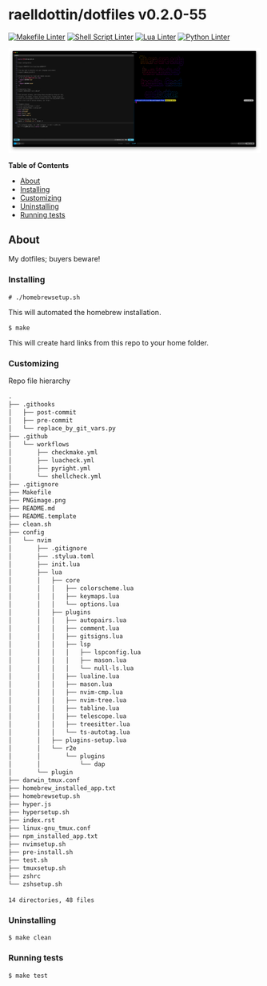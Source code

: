 <!---
This file is auto-generate by a github hook please modify README.template if you don't want to loose your work
-->
# raelldottin/dotfiles v0.2.0-55
[![Makefile Linter](https://github.com/raelldottin/dotfiles/actions/workflows/checkmake.yml/badge.svg)](https://github.com/raelldottin/dotfiles/actions/workflows/checkmake.yml)
[![Shell Script Linter](https://github.com/raelldottin/dotfiles/actions/workflows/shellcheck.yml/badge.svg)](https://github.com/raelldottin/dotfiles/actions/workflows/shellcheck.yml)
[![Lua Linter](https://github.com/raelldottin/dotfiles/actions/workflows/luacheck.yml/badge.svg)](https://github.com/raelldottin/dotfiles/actions/workflows/luacheck.yml)
[![Python Linter](https://github.com/raelldottin/dotfiles/actions/workflows/pyright.yml/badge.svg)](https://github.com/raelldottin/dotfiles/actions/workflows/pyright.yml)

[![ v0.2.0-55 ](https://github.com/raelldottin/dotfiles/blob/main/PNGimage.png)](https://github.com/raelldottin/dotfiles/blob/main/PNGimage.png)

**Table of Contents**

<!-- toc -->

- [About](#about)
- [Installing](#installing)
- [Customizing](#customizing)
- [Uninstalling](#uninstalling)
- [Running tests](#running-tests)

<!-- tocstop -->

## About

My dotfiles; buyers beware!

### Installing
```
# ./homebrewsetup.sh
```

This will automated the homebrew installation.

```
$ make
```

This will create hard links from this repo to your home folder.

### Customizing

Repo file hierarchy

```
.
├── .githooks
│   ├── post-commit
│   ├── pre-commit
│   └── replace_by_git_vars.py
├── .github
│   └── workflows
│       ├── checkmake.yml
│       ├── luacheck.yml
│       ├── pyright.yml
│       └── shellcheck.yml
├── .gitignore
├── Makefile
├── PNGimage.png
├── README.md
├── README.template
├── clean.sh
├── config
│   └── nvim
│       ├── .gitignore
│       ├── .stylua.toml
│       ├── init.lua
│       ├── lua
│       │   ├── core
│       │   │   ├── colorscheme.lua
│       │   │   ├── keymaps.lua
│       │   │   └── options.lua
│       │   ├── plugins
│       │   │   ├── autopairs.lua
│       │   │   ├── comment.lua
│       │   │   ├── gitsigns.lua
│       │   │   ├── lsp
│       │   │   │   ├── lspconfig.lua
│       │   │   │   ├── mason.lua
│       │   │   │   └── null-ls.lua
│       │   │   ├── lualine.lua
│       │   │   ├── mason.lua
│       │   │   ├── nvim-cmp.lua
│       │   │   ├── nvim-tree.lua
│       │   │   ├── tabline.lua
│       │   │   ├── telescope.lua
│       │   │   ├── treesitter.lua
│       │   │   └── ts-autotag.lua
│       │   ├── plugins-setup.lua
│       │   └── r2e
│       │       └── plugins
│       │           └── dap
│       └── plugin
├── darwin_tmux.conf
├── homebrew_installed_app.txt
├── homebrewsetup.sh
├── hyper.js
├── hypersetup.sh
├── index.rst
├── linux-gnu_tmux.conf
├── npm_installed_app.txt
├── nvimsetup.sh
├── pre-install.sh
├── test.sh
├── tmuxsetup.sh
├── zshrc
└── zshsetup.sh

14 directories, 48 files
```

### Uninstalling

```
$ make clean
```

### Running tests

```
$ make test
```
